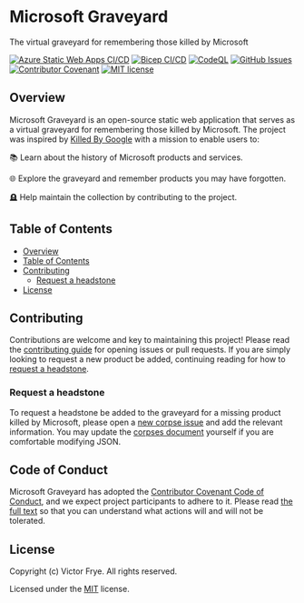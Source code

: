 # Microsoft Graveyard

The virtual graveyard for remembering those killed by Microsoft

[![Azure Static Web Apps CI/CD](https://github.com/victorfrye/microsoftgraveyard/actions/workflows/azure-swa.yml/badge.svg)](https://github.com/victorfrye/microsoftgraveyard/actions/workflows/azure-swa.yml)
[![Bicep CI/CD](https://github.com/victorfrye/microsoftgraveyard/actions/workflows/bicep.yml/badge.svg)](https://github.com/victorfrye/microsoftgraveyard/actions/workflows/bicep.yml)
[![CodeQL](https://github.com/victorfrye/microsoftgraveyard/actions/workflows/github-code-scanning/codeql/badge.svg)](https://github.com/victorfrye/microsoftgraveyard/actions/workflows/github-code-scanning/codeql)
[![GitHub Issues](https://img.shields.io/github/issues/victorfrye/microsoftgraveyard)](https://github.com/victorfrye/microsoftgraveyard/issues)
[![Contributor Covenant](https://img.shields.io/badge/Contributor%20Covenant-2.1-4baaaa.svg)](/.github/CODE_OF_CONDUCT.md)
[![MIT license](https://img.shields.io/badge/License-MIT-blue.svg)](/LICENSE)

## Overview

Microsoft Graveyard is an open-source static web application that serves as a virtual graveyard for remembering those killed by Microsoft. The project was inspired by [Killed By Google](https://killedbygoogle.com/) with a mission to enable users to:

📚 Learn about the history of Microsoft products and services.

🌐 Explore the graveyard and remember products you may have forgotten.

🪦 Help maintain the collection by contributing to the project.

## Table of Contents

- [Overview](#overview)
- [Table of Contents](#table-of-contents)
- [Contributing](#contributing)
  - [Request a headstone](#request-a-headstone)
- [License](#license)

## Contributing

Contributions are welcome and key to maintaining this project! Please read the [contributing guide](/.github/CONTRIBUTING.md) for opening issues or pull requests. If you are simply looking to request a new product be added, continuing reading for how to [request a headstone](#request-a-headstone).

### Request a headstone

To request a headstone be added to the graveyard for a missing product killed by Microsoft, please open a [new corpse issue](https://github.com/victorfrye/microsoftgraveyard/issues/new?assignees=victorfrye&labels=%F0%9F%92%80+Issue-Corpse%2C%F0%9F%AA%A6+Area-Graveyard&projects=&template=1_new_corpse.md) and add the relevant information. You may update the [corpses document](./src/WebClient/app/corpses.json) yourself if you are comfortable modifying JSON.

## Code of Conduct

Microsoft Graveyard has adopted the [Contributor Covenant Code of Conduct](https://www.contributor-covenant.org/), and we expect project participants to adhere to it. Please read [the full text](./.github/CODE_OF_CONDUCT.md) so that you can understand what actions will and will not be tolerated.

## License

Copyright (c) Victor Frye. All rights reserved.

Licensed under the [MIT](/LICENSE) license.
